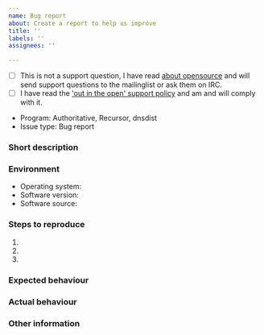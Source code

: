 ```yaml
---
name: Bug report
about: Create a report to help us improve
title: ''
labels: ''
assignees: ''

---
```


<!-- Hi! Thanks for filing an issue. It will be read with care by human beings. Can we ask you to please fill out this template and not simply demand new features or send in complaints? Thanks! -->
<!-- Also please search the existing issues (both open and closed) to see if your report might be duplicate -->
- [ ] This is not a support question, I have read [about opensource](https://www.powerdns.com/opensource.html) and will send support questions to the mailinglist or ask them on IRC.
- [ ] I have read the ['out in the open' support policy](https://blog.powerdns.com/2016/01/18/open-source-support-out-in-the-open/) and am and will comply with it.

<!-- Tell us what is issue is about -->
 - Program: Authoritative, Recursor, dnsdist <!-- delete the ones that do not apply -->
 - Issue type: Bug report

### Short description
<!-- Explain in a few sentences what the issue/request is -->

### Environment
<!-- Tell us about the environment -->
 - Operating system: 
 - Software version: 
 - Software source: <!-- e.g. Operating system repository, PowerDNS repository, compiled yourself -->

### Steps to reproduce
<!-- Tell us step-by-step how the issue can be triggered. Please include your configuration files and any (Lua) scripts that are loaded. -->
1. <!-- step 1 -->
2. <!-- step 2 -->
3. <!-- step 3 -->

### Expected behaviour
<!-- What would you expect to happen when the reproduction steps are run -->

### Actual behaviour
<!-- What did happen? Please (if possible) provide logs, output from `dig` and/or tcpdump/wireshark data -->

### Other information
<!-- if you already did more digging into the issue, please provide all the information you gathered -->

